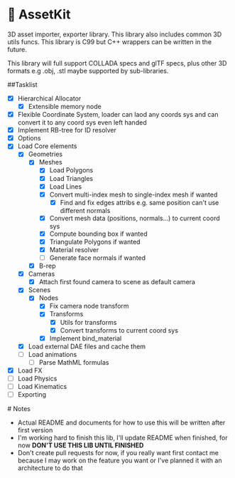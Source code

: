 # 🎨 AssetKit
3D asset importer, exporter library. This library also includes common 3D utils funcs. This library is C99 but C++ wrappers can be written in the future. 

This library will full support COLLADA specs and glTF specs, plus other 3D formats e.g .obj, .stl maybe supported by sub-libraries.

##Tasklist

- [x] Hierarchical Allocator
  - [x] Extensible memory node
- [x] Flexible Coordinate System, loader can laod any coords sys and can convert it to any coord sys even left handed
- [x] Implement RB-tree for ID resolver
- [x] Options
- [x] Load Core elements
  - [x] Geometries
    - [x] Meshes
      - [x] Load Polygons
      - [x] Load Triangles
      - [x] Load Lines
      - [x] Convert multi-index mesh to single-index mesh if wanted
         - [x] Find and fix edges attribs e.g. same position can't use different normals
      - [x] Convert mesh data (positions, normals...) to current coord sys
      - [x] Compute bounding box if wanted
      - [x] Triangulate Polygons if wanted
      - [x] Material resolver
      - [ ] Generate face normals if wanted
    - [x] B-rep
  - [x] Cameras
    - [x] Attach first found camera to scene as default camera
  - [x] Scenes
     - [x] Nodes
       - [x] Fix camera node transform
       - [x] Transforms
         - [x] Utils for transforms
         - [x] Convert transforms to current coord sys
       - [x] Implement bind_material 
  - [x] Load external DAE files and cache them 
  - [ ] Load animations
    - [ ] Parse MathML formulas
- [x] Load FX
- [ ] Load Physics
- [ ] Load Kinematics
- [ ] Exporting

# Notes
- Actual README and documents for how to use this will be written after first version
- I'm working hard to finish this lib, I'll update README when finished, for now <b>DON'T USE THIS LIB UNTIL FINISHED</b>
- Don't create pull requests for now, if you really want first contact me because I may work on the feature you want or I've  planned it with an architecture to do that
